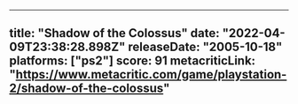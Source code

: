 
---
title: "Shadow of the Colossus"
date: "2022-04-09T23:38:28.898Z"
releaseDate: "2005-10-18"
platforms: ["ps2"]
score: 91
metacriticLink: "https://www.metacritic.com/game/playstation-2/shadow-of-the-colossus"
---
